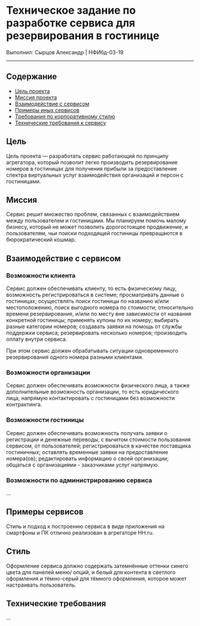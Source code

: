 # Техническое задание по разработке сервиса для резервирования в гостинице

Выполнил: Сырцов Александр | НФИбд-03-19

-------------

## Содержание
- [Цель проекта](#цель)
- [Миссия проекта](#миссия)
- [Взаимодействие с сервисом](#взаимодействие-с-сервисом)
- [Примеры иных сервисов](#примеры-сервисов)
- [Требования по корпоративному стилю](#стиль)
- [Технические требования к сервису](#технические-требования)

## Цель

Цель проекта — разработать сервис работающий по принципу агрегатора, который позволит легко производить резервирование номеров в гостиницах для получения прибыли за предоставление спектра виртуальных услуг взаимодействия организаций и персон с гостиницами.

## Миссия

Сервис решит множество проблем, связанных с взаимодействием между пользователем и гостиницами. Мы планируем помочь малому бизнесу, который не может позволить дорогостоящее продвижение, и пользователям, чьи поиски подходящей гостиницы превращаются в бюрократический кошмар. 

## Взаимодействие с сервисом

### Возможности клиента

Сервис должен обеспечивать клиенту, то есть физическому лицу, возможность регистрироваться в системе; просматривать данные о гостиницах; осуществлять поиск гостиницы по названию и/или местоположению, поиск выгодного номера по стоимости, относительно времени резервирования, и/или по месту вне зависимости от названия конкретной гостиницы; применять купоны по их номеру; выбирать разные категории номеров; создавать заявки на помощь от службы поддержки сервиса; резервировать несколько номеров; производить оплату внутри сервиса.

При этом сервис должен обрабатывать ситуации одновременного резервирования одного номера разными клиентами.

### Возможности организации

Сервис должен обеспечивать возможности физического лица, а также дополнительные возможность организации, то есть юридического лица, напрямую контактировать с гостиницами без возможности контрактинга.

### Возможности гостиницы

Сервис должен обеспечивать возможность получать заявки о регистрации и денежные переводы, с вычитом стоимости пользования сервисом, от пользователей; регистрироваться в качестве поставщика гостиничных; оставлять временные заявки на предоставление номера(ов); редактировать информацию о своей организации; общаться с организациями - заказчиками услуг напрямую.

### Возможности по администрированию сервиса

...

## Примеры сервисов

Стиль и подход к построению сервиса в виде приложения на смартфоны и ПК отлично реализован в агрегаторе HH.ru.

## Стиль

Оформление сервиса должно содержать затемнённые оттенки синего цвета для панелей меню/ опций, и белый для контента в светлого оформления и тёмно-серый для тёмного оформления, которое может настраивать пользователь.

## Технические требования

...
